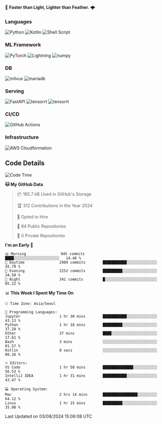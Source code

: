 :rocket: **Faster than Light, Lighter than Feather.** 🌩️

### Languages
![Python](https://img.shields.io/badge/python-3670A0?style=for-the-badge&logo=python&logoColor=ffdd54) ![Kotlin](https://img.shields.io/badge/kotlin-%237F52FF.svg?style=for-the-badge&logo=kotlin&logoColor=white) ![Shell Script](https://img.shields.io/badge/shell_script-%23121011.svg?style=for-the-badge&logo=gnu-bash&logoColor=white)


### ML Framework
<img alt="PyTorch" src ="https://img.shields.io/badge/PyTorch-EE4C2C.svg?&style=for-the-badge&logo=PyTorch&logoColor=white"/> ![Lightning](https://img.shields.io/badge/lightning-792EE5.svg?style=for-the-badge&logo=lightning&logoColor=white) <img alt="numpy" src ="https://img.shields.io/badge/NumPy-013243.svg?&style=for-the-badge&logo=NumPy&logoColor=white"/> 

### DB
<img alt="milvus" src ="https://img.shields.io/badge/milvus-00A1EA.svg?&style=for-the-badge&logo=milvus&logoColor=white"/> <img alt="mariadb" src ="https://img.shields.io/badge/mariadb-003545.svg?&style=for-the-badge&logo=mariadb&logoColor=white"/>


### Serving
<img alt="FastAPI" src ="https://img.shields.io/badge/FastAPI-3E8E84.svg?&style=for-the-badge&logo=FastAPI&logoColor=white"/> <img alt="tensorrt" src ="https://img.shields.io/badge/TensorRT-76B900.svg?&style=for-the-badge&logo=nvidia&logoColor=white"/> <img alt="tensorrt" src ="https://img.shields.io/badge/Onnx-005CED.svg?&style=for-the-badge&logo=onnx&logoColor=white"/>

### CI/CD
![GitHub Actions](https://img.shields.io/badge/github%20actions-%232671E5.svg?style=for-the-badge&logo=githubactions&logoColor=white)

### Infrastructure
![AWS Cloudformation](https://img.shields.io/badge/AWS_Cloudformation-%23FF9900.svg?style=for-the-badge&logo=amazonwebservices&logoColor=white)


## Code Details

<!--START_SECTION:waka-->
![Code Time](http://img.shields.io/badge/Code%20Time-477%20hrs%202%20mins-blue)

**🐱 My GitHub Data** 

> 📦 185.7 kB Used in GitHub's Storage 
 > 
> 🏆 312 Contributions in the Year 2024
 > 
> 💼 Opted to Hire
 > 
> 📜 84 Public Repositories 
 > 
> 🔑 0 Private Repositories 
 > 
**I'm an Early 🐤** 

```text
🌞 Morning                945 commits         ████░░░░░░░░░░░░░░░░░░░░░   14.48 % 
🌆 Daytime                2989 commits        ███████████░░░░░░░░░░░░░░   45.79 % 
🌃 Evening                2252 commits        █████████░░░░░░░░░░░░░░░░   34.50 % 
🌙 Night                  341 commits         █░░░░░░░░░░░░░░░░░░░░░░░░   05.22 % 
```


📊 **This Week I Spent My Time On** 

```text
🕑︎ Time Zone: Asia/Seoul

💬 Programming Languages: 
Jupyter                  1 hr 30 mins        ███████████░░░░░░░░░░░░░░   43.13 % 
Python                   1 hr 18 mins        █████████░░░░░░░░░░░░░░░░   37.28 % 
Other                    37 mins             ████░░░░░░░░░░░░░░░░░░░░░   17.61 % 
Bash                     3 mins              ░░░░░░░░░░░░░░░░░░░░░░░░░   01.57 % 
Kotlin                   0 secs              ░░░░░░░░░░░░░░░░░░░░░░░░░   00.26 % 

🔥 Editors: 
VS Code                  1 hr 58 mins        ██████████████░░░░░░░░░░░   56.53 % 
IntelliJ IDEA            1 hr 31 mins        ███████████░░░░░░░░░░░░░░   43.47 % 

💻 Operating System: 
Mac                      2 hrs 14 mins       ████████████████░░░░░░░░░   64.12 % 
Linux                    1 hr 15 mins        █████████░░░░░░░░░░░░░░░░   35.88 % 
```


 Last Updated on 03/08/2024 15:06:08 UTC
<!--END_SECTION:waka-->
